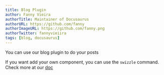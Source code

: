 ```yaml
---
title: Blog Plugin
author: Fanny Vieira
authorTitle: Maintainer of Docusaurus
authorURL: https://github.com/fanny
authorImageURL: https://github.com/fanny.png
authorTwitter: fannyvieiira
tags: [blog, docusaurus]
---
```


You can use our blog plugin to do your posts

<!--truncate-->

If you want add your own component, you can use the `swizzle` command. Check more at our
[doc](https://v2.docusaurus.io/docs/using-themes#swizzling-theme-components)
